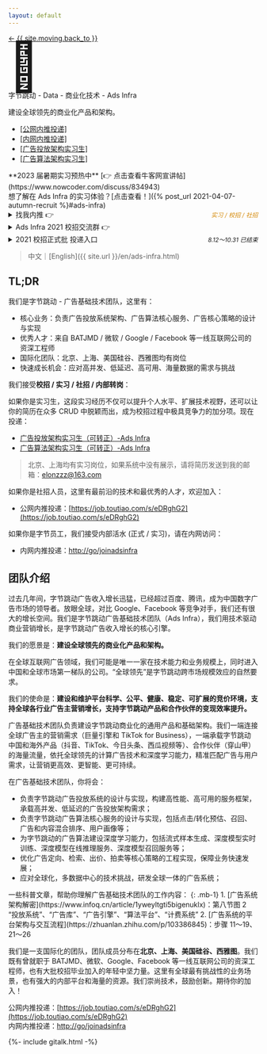 ```yaml
---
layout: default
---
```


<style>

.busuanzi_container_page {
  float: right;
}

.busuanzi_container_page  > #busuanzi_container_page_pv {
  visibility: hidden;
}

.busuanzi_container_page:hover > #busuanzi_container_page_pv {
  visibility: visible;
}

</style>

<div class="about-page">
  <head>
    <title>欢迎加入字节跳动 - Ads Infra 团队</title>
  </head>
  <div class="post-back">
    <a class="black-link" href="{{ site.url | relative_url }}"> ← {{ site.moving.back_to }} </a>
    <span class="busuanzi_container_page">
      <span id="busuanzi_container_page_pv">
        <span id="busuanzi_value_page_pv"></span> View
      </span>
    </span>
  </div>
  <div class="about-header">
    <div class="about-avatar" style="font-size: 6rem; line-height: 1">🎯</div>
    <div class="about-info">
      <div class="about-your-name">
        字节跳动 - Data - 商业化技术 - Ads Infra
      </div>
      <p class="about-description">
        建设全球领先的商业化产品和架构。
      </p>
      <ul class="social-media-list">
        <li>
          <a
            class="black-link"
            href="https://job.toutiao.com/s/eDRghG2"
            >[公网内推投递]</a>
        </li>
        <li>
          <a
            class="black-link"
            href="http://go/joinadsinfra"
            >[内网内推投递]</a>
        </li>
        <li>
          <a
            class="black-link"
            href="https://job.toutiao.com/s/eD8Gnw3"
            >[广告投放架构实习生]</a>
        </li>
        <li>
          <a
            class="black-link"
            href="https://job.toutiao.com/s/eD8gHQS"
            >[广告算法架构实习生]</a>
        </li>
      </ul>
    </div>
  </div>

<div class="about-content e-content" itemprop="articleBody" markdown="1">




<div class="ant-alert ant-alert-warning" markdown="1">
**2023 届暑期实习预热中** [👉 点击查看牛客网宣讲帖](https://www.nowcoder.com/discuss/834943)
</div>


<div class="ant-alert ant-alert-info" markdown="1">
想了解在 Ads Infra 的实习体验？[点击查看！]({% post_url 2021-04-07-autumn-recruit %}#ads-infra)
</div>


<div class="ant-alert" markdown="1">

<details markdown="1">
<summary>找我内推 👉 <span style="float: right; font-size: 12px; font-style: italic; color: #d48806; margin-top: 2px">实习 / 校招 / 社招</span>
</summary>

<span style="font-size: 12px; font-style: italic; color: #d48806; margin-top: 2px">长期有效，不限岗位，不限批次 (实习 / 校招)</span>

方式：
{: .m-0}
* 将简历发送至我的邮箱：[elonzzz@163.com](mailto://elonzzz@163.com)，备注意向岗位
* 内推链接：[https://jobs.toutiao.com/s/eDRgyVR](https://jobs.toutiao.com/s/eDRgyVR)
* 内推码：**65V7M7W**，在 [字节跳动 - 校园招聘](https://jobs.bytedance.com/campus/) 页面选择岗位并投递，输入内推码

**推荐使用邮箱投递**，方便我们双向沟通，及时同步。典型场景是：如果你想定向投递我们部门，但简历其他部门锁定，我需要联系你确认意向，才能帮忙申请解锁。如果你通过内推链接投递，我是无法看到你的联系方式的。

**我可以：**
{: .m-0}
* 面试前：帮改简历、分享面试经验、写推荐语 (最好先自己编辑一段)、问题答疑 (非涉密信息)
* 面试中：同步面试进展、催 HR 推进流程
* 面试后：询问面试反馈；(如果未通过) 一起复盘、校招季再次投递
{: .mb-0}
</details>
</div>


<div class="ant-alert">
<details markdown="1">
<summary>Ads Infra 2021 校招交流群 👉 
</summary>

*无论是否通过我内推*，均可加入 Ads Infra 校招交流群，群内会有工作内容介绍、面试经验分享、答疑解惑、进度查询、信息同步等。联系邮箱 [elonzzz@163.com](mailto://elonzzz@163.com) 获取进群方式。

</details>
</div>


<div class="ant-alert hidden">
<details markdown="1">
<summary>2021 校招正式批 投递入口
<span style="float: right; font-size: 12px; font-style: italic; margin-top: 2px">8.12～10.31 已结束</span>
</summary>

字节跳动 2021 校招正式批已经开启，欢迎大家踊跃投递。每人可投递 **2 个**岗位。内推方式：
{: .mb-0}
* 内推码：**65V7M7W**
* 内推链接：[https://jobs.toutiao.com/s/eDRgyVR](https://jobs.toutiao.com/s/eDRgyVR)

如果希望定向投递到我们部门 —— Ads Infra，推荐先将简历发送至我的邮箱 [elonzzz@163.com](mailto://elonzzz@163.com)，备注意向城市 (北京 / 上海)。我会帮你评估和修改简历，并拉你进入 Ads Infra 校招交流群。

Ads Infra 的校招岗位：
{: .mb-0}
* [系统架构工程师 - 商业化技术 - 北京](https://jobs.toutiao.com/s/eou5WwR) / [上海](https://jobs.toutiao.com/s/eorGJ1o)
* [后端开发工程师 - 商业化技术 - 北京](https://jobs.toutiao.com/s/eohdShU)
* [大数据开发工程师 - 商业化技术 - 北京](https://jobs.toutiao.com/s/eorKvkx)
* [运维开发工程师 - 商业化技术 - 北京](https://jobs.toutiao.com/s/eouPStK)

<!-- 
如果你想自行投递，可以通过**[内推链接](https://jobs.toutiao.com/s/eDRgyVR)**在校招官网进行投递。**注意**！请务必确保使用了我的内推码，并且投递以下指定岗位，才能定向到我们部门。

投递完成后，请给我*发一封邮件*，我会及时与你同步面试进展，并拉你进入**校招交流群**。 -->

<!-- 如果你想投递其他岗位，也可以使用上面的内推链接进行投递。 -->

有任何问题，欢迎随时与我联系！

</details>
</div>



> 中文｜[English]({{ site.url }}/en/ads-infra.html)

## TL;DR

我们是字节跳动 - 广告基础技术团队，这里有：
* 核心业务：负责广告投放系统架构、广告算法核心服务、广告核心策略的设计与实现
* 优秀人才：来自 BATJMD / 微软 / Google / Facebook 等一线互联网公司的资深工程师
* 国际化团队：北京、上海、美国硅谷、西雅图均有岗位
* 快速成长机会：应对高并发、低延迟、高可用、海量数据的需求与挑战

我们接受**校招 / 实习 / 社招 / 内部转岗**：

如果你是实习生，这段实习经历不仅可以提升个人水平、扩展技术视野，还可以让你的简历在众多 CRUD 中脱颖而出，成为校招过程中极具竞争力的加分项。现在投递：
* [广告投放架构实习生（可转正）-Ads Infra](https://job.toutiao.com/s/eD8Gnw3)
* [广告算法架构实习生（可转正）-Ads Infra](https://job.toutiao.com/s/eD8gHQS)

> 北京、上海均有实习岗位，如果系统中没有展示，请将简历发送到我的邮箱：[elonzzz@163.com](mailto://elonzzz@163.com)

如果你是社招人员，这里有最前沿的技术和最优秀的人才，欢迎加入：
* 公网内推投递：[https://job.toutiao.com/s/eDRghG2](https://job.toutiao.com/s/eDRghG2)

如果你是字节员工，我们接受内部活水 (正式 / 实习)，请在内网访问：
* 内网内推投递：[http://go/joinadsinfra](http://go/joinadsinfra)


## 团队介绍

过去几年间，字节跳动广告收入增长迅猛，已经超过百度、腾讯，成为中国数字广告市场的领导者。放眼全球，对比 Google、Facebook 等竞争对手，我们还有很大的增长空间。我们是字节跳动广告基础技术团队（Ads Infra），我们用技术驱动商业营销增长，是字节跳动广告收入增长的核心引擎。

我们的愿景是：**建设全球领先的商业化产品和架构。**

在全球互联网广告领域，我们可能是唯一一家在技术能力和业务规模上，同时进入中国和全球市场第一梯队的公司。“全球领先”是字节跳动跨市场规模效应的自然要求。

我们的使命是：**建设和维护平台科学、公平、健康、稳定、可扩展的竞价环境，支持全球各行业广告主营销增长，支持字节跳动产品和合作伙伴的变现效率提升。**

广告基础技术团队负责建设字节跳动商业化的通用产品和基础架构。我们一端连接全球广告主的营销需求（巨量引擎和 TikTok for Business），一端承载字节跳动中国和海外产品（抖音、TikTok、今日头条、西瓜视频等）、合作伙伴（穿山甲）的海量流量，依托全球领先的计算广告技术和深度学习能力，精准匹配广告与用户需求，让营销更高效、更智能、更可持续。

在广告基础技术团队，你将会：
- 负责字节跳动广告投放系统的设计与实现，构建高性能、高可用的服务框架，承载高并发、低延迟的广告投放架构需求；
- 负责字节跳动广告算法核心服务的设计与实现，包括点击/转化预估、召回、广告和内容混合排序、用户画像等； 
- 为字节跳动的广告算法建设深度学习能力，包括流式样本生成、深度模型实时训练、深度模型在线推理服务、深度模型召回服务等；
- 优化广告定向、检索、出价、拍卖等核心策略的工程实现，保障业务快速发展；
- 应对全球化，多数据中心的技术挑战，研发全球一体的广告系统；

<div class="ant-alert" markdown="1">
一些科普文章，帮助你理解广告基础技术团队的工作内容：
{: .mb-1}
1. [广告系统架构解密](https://www.infoq.cn/article/1yweyltgti5bigenuklx)：第八节图 2 “投放系统”、“广告库”、“广告引擎”、“算法平台”、“计费系统”
2. [广告系统的平台架构与交互流程](https://zhuanlan.zhihu.com/p/103386845)：步骤 11～19、21～26
</div>


我们是一支国际化的团队，团队成员分布在**北京、上海、美国硅谷、西雅图**。我们既有曾就职于 BATJMD、微软、Google、Facebook 等一线互联网公司的资深工程师，也有大批校招毕业加入的年轻中坚力量。这里有全球最有挑战性的业务场景，也有强大的内部平台和海量的资源。我们崇尚技术，鼓励创新。期待你的加入！

公网内推投递：[https://job.toutiao.com/s/eDRghG2](https://job.toutiao.com/s/eDRghG2)  
内网内推投递：[http://go/joinadsinfra](http://go/joinadsinfra)

  </div>
</div>

{%- include gitalk.html -%}
